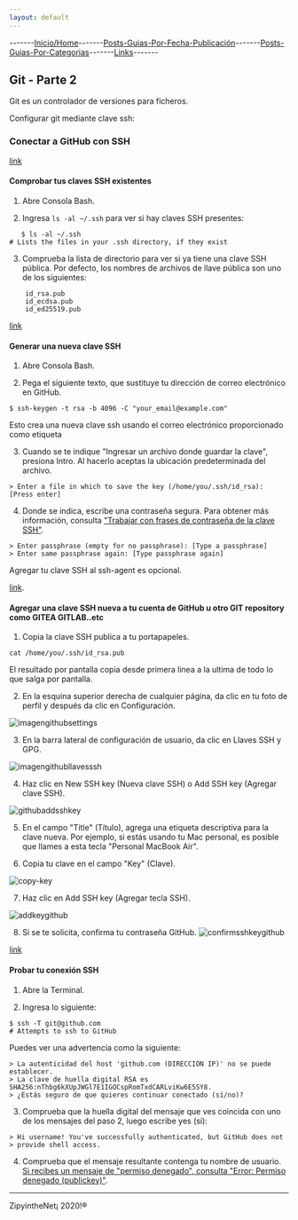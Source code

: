 ```yaml
---
layout: default
---
```

-------[Inicio/Home](./../index.html)-------[Posts-Guias-Por-Fecha-Publicación](./../posts.html)-------[Posts-Guias-Por-Categorias](./../categorias.html)-------[Links](./../links.html)-------

## Git - Parte 2

Git es un controlador de versiones para ficheros.

Configurar git mediante clave ssh:

### Conectar a GitHub con SSH

[link](https://docs.github.com/es/free-pro-team@latest/github/authenticating-to-github/connecting-to-github-with-ssh)

#### Comprobar tus claves SSH existentes

1. Abre Consola Bash.

2. Ingresa ```ls -al ~/.ssh``` para ver si hay claves SSH presentes:

```
   $ ls -al ~/.ssh
# Lists the files in your .ssh directory, if they exist
```

3. Comprueba la lista de directorio para ver si ya tiene una clave SSH pública. Por defecto, los nombres de archivos de llave pública son uno de los siguientes:

```
    id_rsa.pub
    id_ecdsa.pub
    id_ed25519.pub
```

[link](https://docs.github.com/es/free-pro-team@latest/github/authenticating-to-github/checking-for-existing-ssh-keys)

#### Generar una nueva clave SSH

1. Abre Consola Bash.

2. Pega el siguiente texto, que sustituye tu dirección de correo electrónico en GitHub.

```
$ ssh-keygen -t rsa -b 4096 -C "your_email@example.com"
```

Esto crea una nueva clave ssh usando el correo electrónico proporcionado como etiqueta

3. Cuando se te indique "Ingresar un archivo donde guardar la clave", presiona Intro. Al hacerlo aceptas la ubicación predeterminada del archivo.

```
> Enter a file in which to save the key (/home/you/.ssh/id_rsa): [Press enter]
```

4. Donde se indica, escribe una contraseña segura. Para obtener más información, consulta ["Trabajar con frases de contraseña de la clave SSH"](https://docs.github.com/es/free-pro-team@latest/github/authenticating-to-github/working-with-ssh-key-passphrases).

```
> Enter passphrase (empty for no passphrase): [Type a passphrase]
> Enter same passphrase again: [Type passphrase again]
```

Agregar tu clave SSH al ssh-agent es opcional.

[link](https://docs.github.com/es/free-pro-team@latest/github/authenticating-to-github/generating-a-new-ssh-key-and-adding-it-to-the-ssh-agent). 

#### Agregar una clave SSH nueva a tu cuenta de GitHub u otro GIT repository como GITEA GITLAB..etc

1. Copia la clave SSH publica a tu portapapeles.

```
cat /home/you/.ssh/id_rsa.pub
```
El resultado por pantalla copia desde primera linea a la ultima de todo lo que salga por pantalla.

2. En la esquina superior derecha de cualquier página, da clic en tu foto de perfil y después da clic en Configuración. 

![imagengithubsettings](https://docs.github.com/assets/images/help/settings/userbar-account-settings.png)

3. En la barra lateral de configuración de usuario, da clic en Llaves SSH y GPG. 

![imagengithubllavesssh](https://docs.github.com/assets/images/help/settings/settings-sidebar-ssh-keys.png)

4. Haz clic en New SSH key (Nueva clave SSH) o Add SSH key (Agregar clave SSH). 

![githubaddsshkey](https://docs.github.com/assets/images/help/settings/ssh-add-ssh-key.png)

5. En el campo "Title" (Título), agrega una etiqueta descriptiva para la clave nueva. Por ejemplo, si estás usando tu Mac personal, es posible que llames a esta tecla "Personal MacBook Air".

6. Copia tu clave en el campo "Key" (Clave).

![copy-key](https://docs.github.com/assets/images/help/settings/ssh-key-paste.png)

7. Haz clic en Add SSH key (Agregar tecla SSH). 

![addkeygithub](https://docs.github.com/assets/images/help/settings/ssh-add-key.png)

8. Si se te solicita, confirma tu contraseña GitHub.
![confirmsshkeygithub](https://docs.github.com/assets/images/help/settings/sudo_mode_popup.png)

[link](https://docs.github.com/es/free-pro-team@latest/github/authenticating-to-github/adding-a-new-ssh-key-to-your-github-account)

#### Probar tu conexión SSH

1. Abre la Terminal.

2. Ingresa lo siguiente:

```
$ ssh -T git@github.com
# Attempts to ssh to GitHub
```

Puedes ver una advertencia como la siguiente:

```
> La autenticidad del host 'github.com (DIRECCIÓN IP)' no se puede establecer.
> La clave de huella digital RSA es SHA256:nThbg6kXUpJWGl7E1IGOCspRomTxdCARLviKw6E5SY8.
> ¿Estás seguro de que quieres continuar conectado (sí/no)?
```

3. Comprueba que la huella digital del mensaje que ves coincida con uno de los mensajes del paso 2, luego escribe yes (sí):

```
> Hi username! You've successfully authenticated, but GitHub does not
> provide shell access.
```

4. Comprueba que el mensaje resultante contenga tu nombre de usuario. [Si recibes un mensaje de "permiso denegado", consulta "Error: Permiso denegado (publickey)"](https://docs.github.com/es/free-pro-team@latest/github/authenticating-to-github/error-permission-denied-publickey).

-----------------------------------------------------------------------------

ZipyintheNet¡ 2020!®
